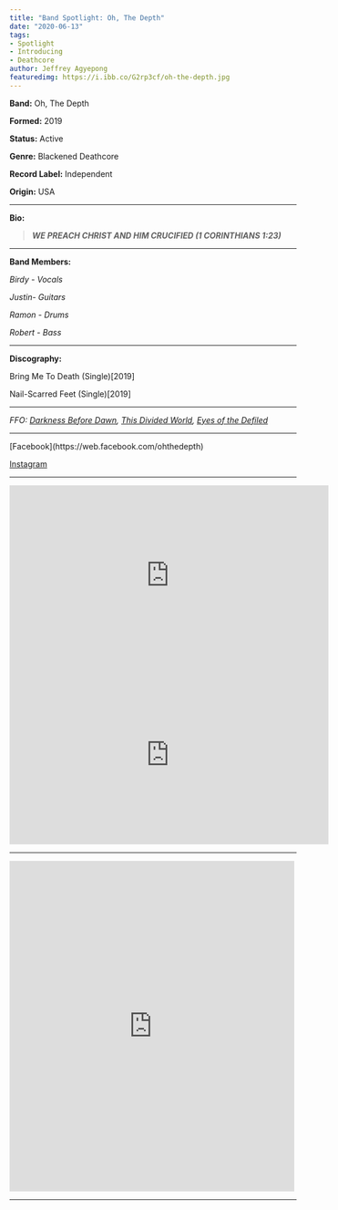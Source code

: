 ```yaml
---
title: "Band Spotlight: Oh, The Depth"
date: "2020-06-13"
tags:
- Spotlight
- Introducing
- Deathcore
author: Jeffrey Agyepong
featuredimg: https://i.ibb.co/G2rp3cf/oh-the-depth.jpg
---
```


**Band:** Oh, The Depth

**Formed:** 2019

**Status:** Active

**Genre:** Blackened Deathcore

**Record Label:** Independent

**Origin:** USA

<hr>



**Bio:**

> **_WE PREACH CHRIST AND HIM CRUCIFIED (1 CORINTHIANS 1:23)_**

<hr>

**Band Members:**

_Birdy - Vocals_

_Justin- Guitars_

_Ramon - Drums_

_Robert - Bass_

<hr>

**Discography:**

Bring Me To Death (Single)\[2019\]

Nail-Scarred Feet (Single)\[2019\]

<hr>

_FFO: [Darkness Before Dawn](https://www.youtube.com/watch?v=SKpfCEWTjeA), [This Divided World](https://www.youtube.com/watch?v=7zLoAHb_DFc), [Eyes of the Defiled](https://www.reverbnation.com/play_now/song_12298550)_


<hr>
[Facebook](https://web.facebook.com/ohthedepth)

[Instagram](https://www.instagram.com/oh_the_depth/)

<hr>

<div class="video-container"><iframe src="https://www.youtube.com/embed/BT5bDc--liI" width="560" height="315" frameborder="0"></iframe></div>



<div class="video-container"><iframe src="https://www.youtube.com/embed/98yszdpMbu0" width="560" height="315" frameborder="0"></iframe></div>




<hr>


<div style="max-width: 500px;"><div style="left: 0; width: 100%; height: 0; position: relative; padding-bottom: 100%; padding-top: 80px;"><iframe src="https://open.spotify.com/embed/artist/7J27xACCtVO392WY9Eve5y" style="border: 0; top: 0; left: 0; width: 100%; height: 100%; position: absolute;" allowfullscreen scrolling="no" allow="encrypted-media"></iframe></div></div>

<hr>